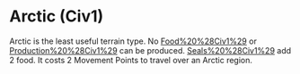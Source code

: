 # Arctic (Civ1)

Arctic is the least useful terrain type.
No [Food%20%28Civ1%29](food) or [Production%20%28Civ1%29](shields) can be produced. [Seals%20%28Civ1%29](Seals) add 2 food.
It costs 2 Movement Points to travel over an Arctic region.